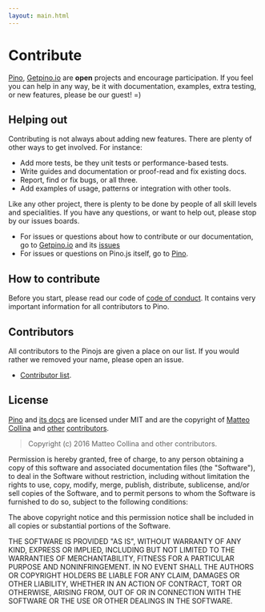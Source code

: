 ```yaml
---
layout: main.html
---
```


# Contribute
[Pino][], [Getpino.io][] are __open__ projects and encourage
participation. If you feel you can help in any way, be it with documentation, examples, extra
testing, or new features, please be our guest! =)

## Helping out
Contributing is not always about adding new features. There are plenty of other ways to get
involved. For instance:

- Add more tests, be they unit tests or performance-based tests.
- Write guides and documentation or proof-read and fix existing docs.
- Report, find or fix bugs, or all three.
- Add examples of usage, patterns or integration with other tools.

Like any other project, there is plenty to be done by people of all skill levels and specialities.
If you have any questions, or want to help out, please stop by our issues boards.

- For issues or questions about how to contribute or our documentation, go to [Getpino.io][] and its [issues][org_issues]
- For issues or questions on Pino.js itself, go to [Pino][code_issues].

## How to contribute
Before you start, please read our code of [code of conduct][]. It contains very important information for
all contributors to Pino.


## Contributors
All contributors to the Pinojs are given a place on our list. If you would rather we removed
your name, please open an issue.

- [Contributor list][contributors].

## License
[Pino][] and [its docs][getpino.io] are licensed under MIT and
are the copyright of [Matteo Collina][] and [other][contributors] [contributors][].

> Copyright (c) 2016 Matteo Collina and other contributors.

Permission is hereby granted, free of charge, to any person obtaining a copy
of this software and associated documentation files (the "Software"), to deal
in the Software without restriction, including without limitation the rights
to use, copy, modify, merge, publish, distribute, sublicense, and/or sell
copies of the Software, and to permit persons to whom the Software is
furnished to do so, subject to the following conditions:

The above copyright notice and this permission notice shall be included in
all copies or substantial portions of the Software.

THE SOFTWARE IS PROVIDED "AS IS", WITHOUT WARRANTY OF ANY KIND, EXPRESS OR
IMPLIED, INCLUDING BUT NOT LIMITED TO THE WARRANTIES OF MERCHANTABILITY,
FITNESS FOR A PARTICULAR PURPOSE AND NONINFRINGEMENT. IN NO EVENT SHALL THE
AUTHORS OR COPYRIGHT HOLDERS BE LIABLE FOR ANY CLAIM, DAMAGES OR OTHER
LIABILITY, WHETHER IN AN ACTION OF CONTRACT, TORT OR OTHERWISE, ARISING FROM,
OUT OF OR IN CONNECTION WITH THE SOFTWARE OR THE USE OR OTHER DEALINGS IN
THE SOFTWARE.

[Adding a tutorial]: ./adding-a-tutorial.html
[Pino]: https://github.com/mcollina/pino
[code_issues]: https://github.com/mcollina/pino/issues
[getpino.io]: https://github.com/matt-oc/pino.io
[org_issues]: https://github.com/senecajs/senecajs.org/issues
[other]: https://github.com/senecajs/senecajs.org/contributors
[contributors]: https://github.com/mcollina/pino/graphs/contributors
[Matteo Collina]: https://github.com/mcollina
[Hapi]: https://github.com/hapijs
[Code of Conduct]: ./code-of-conduct.html
[email]: mailto:hello@nearform.com
[homepage]: http://contributor-covenant.org
[version]: http://contributor-covenant.org/version/1/3/0/
[opencoc]: http://todogroup.org/opencodeofconduct/
[Chakra Core]: https://github.com/Microsoft/ChakraCore
